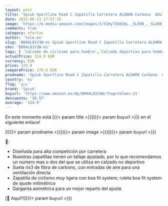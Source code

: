 ```yaml
---
layout: post
title: 'Spiuk Sportline Road C Zapatilla Carretera ALDAMA Carbono  Adultos Unisex  Turquesa Mate  T. 43'
date: 2022-06-13 17:57:15
image: 'https://m.media-amazon.com/images/I/51Hy7Ib03bL._SL500_._SL400_.jpg'
comments: true
category: ofertas
author: 'tole.es'
slug: 'B084L81V3W-es Spiuk Sportline Road C Zapatilla Carretera ALDAMA Carbono...'
sku: 'B084L81V3W-es'
tags: [ 'Calzado de ciclismo para hombre','Calzado deportivo para hombre','Zapatillas y calzado deportivo para hombre','Zapatos','Zapatos para hombre','Zapatos y complementos','spiuk','zapatilla','🇪🇸', ]
actualPrice: 124.9 EUR
currency: EUR
price: 124.9
comparePrice: 179.9 EUR
prodname: 'Spiuk Sportline Road C Zapatilla Carretera ALDAMA Carbono  Adultos Unisex  Turquesa Mate  T. 43'
country: 'es'
flag: '🇪🇸'
brand: 'Spiuk'
buyurl: 'https://www.amazon.es/dp/B084L81V3W/?tag=tolees-21'
descuento: '30.57'
average: '124.9'
---
```


En este momento está [{{< param title >}}]({{< param buyurl >}}) en el siguiente enlace!

[![{{< param prodname >}}]({{< param image >}})]({{< param buyurl >}})

🔎:

- Diseñada para alta competición por carretera
- Nuestras zapatillas tienen un tallaje ajustado, por lo que recomendamos un numero mas o dos del que se utiliza en calzado no deportivo
- Suela rlx3 de fibra de carbono, con entradas de aire para una ventilación directa
- Zapatilla de ciclismo muy ligera con boa fit system; ruleta boa fit system de ajuste milimétrico
- Garganta asimétrica para un mejor reparto del ajuste

[🛒 Aquí!!!]({{< param buyurl >}})
